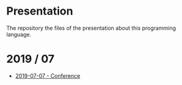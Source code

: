 # Presentation

The repository the files of the presentation about this programming language.

<!--
# 2019
-->
# 2019 / 07

- [2019-07-07 - Conference](/2019-07-07-conference)
